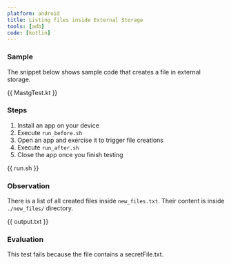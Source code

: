 ```yaml
---
platform: android
title: Listing files inside External Storage 
tools: [adb]
code: [kotlin]
---
```


### Sample

The snippet below shows sample code that creates a file in external storage.

{{ MastgTest.kt }}

### Steps

1. Install an app on your device
2. Execute `run_before.sh`
3. Open an app and exercise it to trigger file creations
4. Execute `run_after.sh`
5. Close the app once you finish testing

{{ run.sh }}

### Observation

There is a list of all created files inside `new_files.txt`. Their content is inside `./new_files/` directory.

{{ output.txt }}

### Evaluation

This test fails because the file contains a secretFile.txt.
